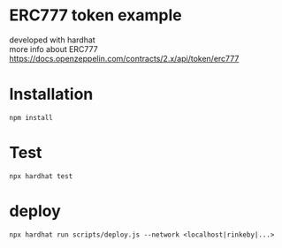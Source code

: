 # ERC777 token example
developed with hardhat  
more info about ERC777 https://docs.openzeppelin.com/contracts/2.x/api/token/erc777

# Installation

```
npm install
```

# Test

```
npx hardhat test
```

# deploy

```
npx hardhat run scripts/deploy.js --network <localhost|rinkeby|...>
```
